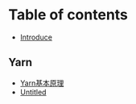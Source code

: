 # Table of contents

* [Introduce](README.md)

## Yarn

* [Yarn基本原理](yarn/yarn-ji-ben-yuan-li.md)
* [Untitled](yarn/untitled.md)


